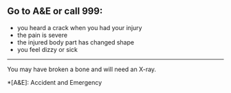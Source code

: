 ## Go to A&E or call 999:

- you heard a crack when you had your injury
- the pain is severe
- the injured body part has changed shape
- you feel dizzy or sick

***

You may have broken a bone and will need an X-ray.

*[A&E]: Accident and Emergency
